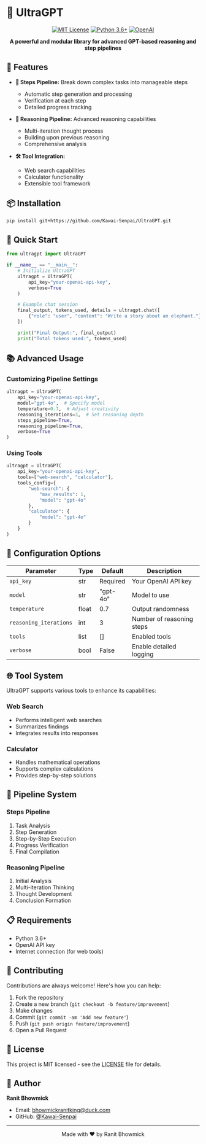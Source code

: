 # 🤖 UltraGPT

<div align="center">

[![MIT License](https://img.shields.io/badge/License-MIT-green.svg)](https://choosealicense.com/licenses/mit/)
[![Python 3.6+](https://img.shields.io/badge/python-3.6+-blue.svg)](https://www.python.org/downloads/)
[![OpenAI](https://img.shields.io/badge/OpenAI-API-lightgrey)](https://openai.com/)

**A powerful and modular library for advanced GPT-based reasoning and step pipelines**

</div>

## 🌟 Features

- **📝 Steps Pipeline:** Break down complex tasks into manageable steps
  - Automatic step generation and processing
  - Verification at each step
  - Detailed progress tracking

- **🧠 Reasoning Pipeline:** Advanced reasoning capabilities
  - Multi-iteration thought process
  - Building upon previous reasoning
  - Comprehensive analysis

- **🛠️ Tool Integration:** 
  - Web search capabilities
  - Calculator functionality
  - Extensible tool framework

## 📦 Installation

```bash
pip install git+https://github.com/Kawai-Senpai/UltraGPT.git
```

## 🚀 Quick Start

```python
from ultragpt import UltraGPT

if __name__ == "__main__":
    # Initialize UltraGPT
    ultragpt = UltraGPT(
        api_key="your-openai-api-key",
        verbose=True
    )

    # Example chat session
    final_output, tokens_used, details = ultragpt.chat([
        {"role": "user", "content": "Write a story about an elephant."}
    ])

    print("Final Output:", final_output)
    print("Total tokens used:", tokens_used)
```

## 📚 Advanced Usage

### Customizing Pipeline Settings

```python
ultragpt = UltraGPT(
    api_key="your-openai-api-key",
    model="gpt-4o",  # Specify model
    temperature=0.7,  # Adjust creativity
    reasoning_iterations=3,  # Set reasoning depth
    steps_pipeline=True,
    reasoning_pipeline=True,
    verbose=True
)
```

### Using Tools

```python
ultragpt = UltraGPT(
    api_key="your-openai-api-key",
    tools=["web-search", "calculator"],
    tools_config={
        "web-search": {
            "max_results": 1,
            "model": "gpt-4o"
        },
        "calculator": {
            "model": "gpt-4o"
        }
    }
)
```

## 🔧 Configuration Options

| Parameter | Type | Default | Description |
|-----------|------|---------|-------------|
| `api_key` | str | Required | Your OpenAI API key |
| `model` | str | "gpt-4o" | Model to use |
| `temperature` | float | 0.7 | Output randomness |
| `reasoning_iterations` | int | 3 | Number of reasoning steps |
| `tools` | list | [] | Enabled tools |
| `verbose` | bool | False | Enable detailed logging |

## 🌐 Tool System

UltraGPT supports various tools to enhance its capabilities:

### Web Search
- Performs intelligent web searches
- Summarizes findings
- Integrates results into responses

### Calculator
- Handles mathematical operations
- Supports complex calculations
- Provides step-by-step solutions

## 🔄 Pipeline System

### Steps Pipeline
1. Task Analysis
2. Step Generation
3. Step-by-Step Execution
4. Progress Verification
5. Final Compilation

### Reasoning Pipeline
1. Initial Analysis
2. Multi-iteration Thinking
3. Thought Development
4. Conclusion Formation

## 📋 Requirements

- Python 3.6+
- OpenAI API key
- Internet connection (for web tools)

## 🤝 Contributing

Contributions are always welcome! Here's how you can help:

1. Fork the repository
2. Create a new branch (`git checkout -b feature/improvement`)
3. Make changes
4. Commit (`git commit -am 'Add new feature'`)
5. Push (`git push origin feature/improvement`)
6. Open a Pull Request

## 📝 License

This project is MIT licensed - see the [LICENSE](LICENSE) file for details.

## 👥 Author

**Ranit Bhowmick**
- Email: bhowmickranitking@duck.com
- GitHub: [@Kawai-Senpai](https://github.com/Kawai-Senpai)

---

<div align="center">
Made with ❤️ by Ranit Bhowmick
</div>
